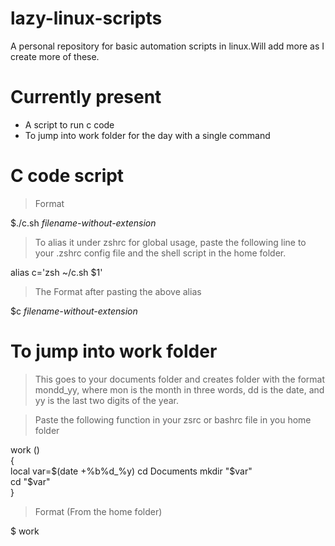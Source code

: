 # lazy-linux-scripts
A personal repository for basic automation scripts in linux.Will add more as I create more of these.
# Currently present

* A script to run c code 
* To jump into work folder for the day with a single command
# C code script 
>Format 

$./c.sh *filename-without-extension*

>To alias it under zshrc for global usage, paste the following line to your 
.zshrc config file and the shell script in the home folder.

alias c='zsh ~/c.sh $1'
 
>The Format after pasting the above alias

$c *filename-without-extension*

# To jump into work folder

>This goes to your documents folder and creates folder with the format mondd_yy, where mon is the month in three words, 
dd is the date, and yy is the last two digits of the year.

>Paste the following function in your zsrc or bashrc file in you home folder

work ()  
{   
	local var=$(date +%b%d_%y)    
	cd Documents   
	mkdir "$var"   
	cd "$var"  
}    

>Format (From the home folder)

$ work
